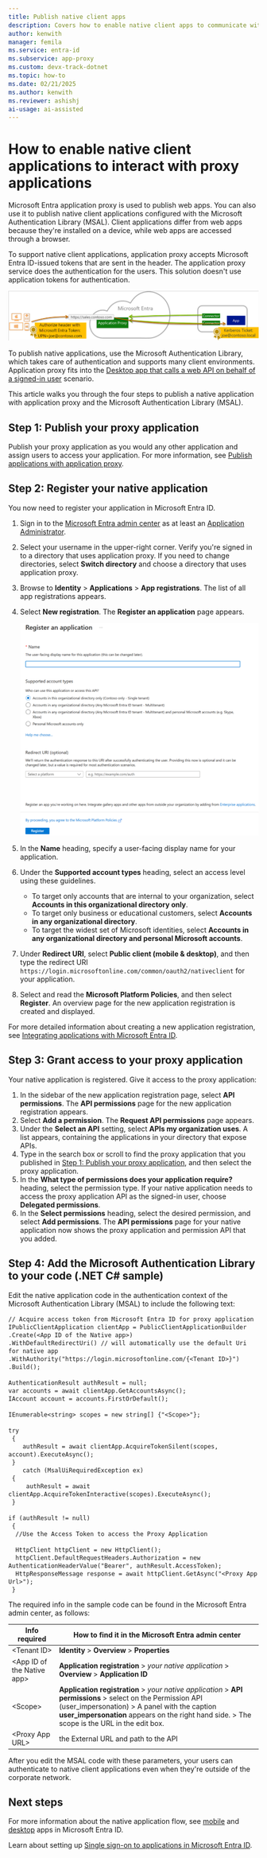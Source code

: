 ```yaml
---
title: Publish native client apps
description: Covers how to enable native client apps to communicate with the Microsoft Entra private network connector to provide secure remote access to your on-premises apps.
author: kenwith
manager: femila
ms.service: entra-id
ms.subservice: app-proxy
ms.custom: devx-track-dotnet
ms.topic: how-to
ms.date: 02/21/2025
ms.author: kenwith
ms.reviewer: ashishj
ai-usage: ai-assisted
---
```


# How to enable native client applications to interact with proxy applications

Microsoft Entra application proxy is used to publish web apps. You can also use it to publish native client applications configured with the Microsoft Authentication Library (MSAL). Client applications differ from web apps because they're installed on a device, while web apps are accessed through a browser.

To support native client applications, application proxy accepts Microsoft Entra ID-issued tokens that are sent in the header. The application proxy service does the authentication for the users. This solution doesn't use application tokens for authentication.

![Relationship between end users, Microsoft Entra ID, and published applications](./media/application-proxy-configure-native-client-application/richclientflow.png)

To publish native applications, use the Microsoft Authentication Library, which takes care of authentication and supports many client environments. Application proxy fits into the [Desktop app that calls a web API on behalf of a signed-in user](~/identity-platform/authentication-flows-app-scenarios.md#desktop-app-that-calls-a-web-api-on-behalf-of-a-signed-in-user) scenario.

This article walks you through the four steps to publish a native application with application proxy and the Microsoft Authentication Library (MSAL).

## Step 1: Publish your proxy application

Publish your proxy application as you would any other application and assign users to access your application. For more information, see [Publish applications with application proxy](~/identity/app-proxy/application-proxy-add-on-premises-application.md).

## Step 2: Register your native application

You now need to register your application in Microsoft Entra ID.
1. Sign in to the [Microsoft Entra admin center](https://entra.microsoft.com) as at least an [Application Administrator](~/identity/role-based-access-control/permissions-reference.md#application-administrator).
1. Select your username in the upper-right corner. Verify you're signed in to a directory that uses application proxy. If you need to change directories, select **Switch directory** and choose a directory that uses application proxy.
1. Browse to **Identity** > **Applications** > **App registrations**. The list of all app registrations appears.
1. Select **New registration**. The **Register an application** page appears.

   ![Create a new app registration in the Microsoft Entra admin center](./media/application-proxy-configure-native-client-application/create.png)

1. In the **Name** heading, specify a user-facing display name for your application.
1. Under the **Supported account types** heading, select an access level using these guidelines.

   - To target only accounts that are internal to your organization, select **Accounts in this organizational directory only**.
   - To target only business or educational customers, select **Accounts in any organizational directory**.
   - To target the widest set of Microsoft identities, select **Accounts in any organizational directory and personal Microsoft accounts**.
1. Under **Redirect URI**, select **Public client (mobile & desktop)**, and then type the redirect URI `https://login.microsoftonline.com/common/oauth2/nativeclient` for your application.
1. Select and read the **Microsoft Platform Policies**, and then select **Register**. An overview page for the new application registration is created and displayed.

For more detailed information about creating a new application registration, see [Integrating applications with Microsoft Entra ID](~/identity-platform/quickstart-register-app.md).

## Step 3: Grant access to your proxy application

Your native application is registered. Give it access to the proxy application:

1. In the sidebar of the new application registration page, select **API permissions**. The **API permissions** page for the new application registration appears.
1. Select **Add a permission**. The **Request API permissions** page appears.
1. Under the **Select an API** setting, select **APIs my organization uses**. A list appears, containing the applications in your directory that expose APIs.
1. Type in the search box or scroll to find the proxy application that you published in [Step 1: Publish your proxy application](#step-1-publish-your-proxy-application), and then select the proxy application.
1. In the **What type of permissions does your application require?** heading, select the permission type. If your native application needs to access the proxy application API as the signed-in user, choose **Delegated permissions**.
1. In the **Select permissions** heading, select the desired permission, and select **Add permissions**. The **API permissions** page for your native application now shows the proxy application and permission API that you added.

## Step 4: Add the Microsoft Authentication Library to your code (.NET C# sample)

Edit the native application code in the authentication context of the Microsoft Authentication Library (MSAL) to include the following text: 

```         
// Acquire access token from Microsoft Entra ID for proxy application
IPublicClientApplication clientApp = PublicClientApplicationBuilder
.Create(<App ID of the Native app>)
.WithDefaultRedirectUri() // will automatically use the default Uri for native app
.WithAuthority("https://login.microsoftonline.com/{<Tenant ID>}")
.Build();

AuthenticationResult authResult = null;
var accounts = await clientApp.GetAccountsAsync();
IAccount account = accounts.FirstOrDefault();

IEnumerable<string> scopes = new string[] {"<Scope>"};

try
 {
    authResult = await clientApp.AcquireTokenSilent(scopes, account).ExecuteAsync();
 }
    catch (MsalUiRequiredException ex)
 {
     authResult = await clientApp.AcquireTokenInteractive(scopes).ExecuteAsync();                
 }

if (authResult != null)
 {
  //Use the Access Token to access the Proxy Application

  HttpClient httpClient = new HttpClient();
  httpClient.DefaultRequestHeaders.Authorization = new AuthenticationHeaderValue("Bearer", authResult.AccessToken);
  HttpResponseMessage response = await httpClient.GetAsync("<Proxy App Url>");
 }
```

The required info in the sample code can be found in the Microsoft Entra admin center, as follows:

| Info required | How to find it in the Microsoft Entra admin center |
| --- | --- |
| \<Tenant ID> | **Identity** > **Overview** > **Properties** |
| \<App ID of the Native app> | **Application registration** > *your native application* > **Overview** > **Application ID** |
| \<Scope> | **Application registration** > *your native application* > **API permissions** > select on the Permission API (user_impersonation) > A panel with the caption **user_impersonation** appears on the right hand side. > The scope is the URL in the edit box.
| \<Proxy App URL> | the External URL and path to the API

After you edit the MSAL code with these parameters, your users can authenticate to native client applications even when they're outside of the corporate network.

## Next steps

For more information about the native application flow, see [mobile](~/identity-platform/authentication-flows-app-scenarios.md#mobile-app-that-calls-a-web-api-on-behalf-of-an-interactive-user) and [desktop](~/identity-platform/authentication-flows-app-scenarios.md#desktop-app-that-calls-a-web-api-on-behalf-of-a-signed-in-user) apps in Microsoft Entra ID.

Learn about setting up [Single sign-on to applications in Microsoft Entra ID](~/identity/enterprise-apps/plan-sso-deployment.md#choosing-a-single-sign-on-method).
